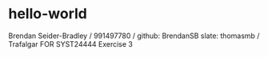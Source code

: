 # hello-world
Brendan Seider-Bradley / 991497780 / github: BrendanSB slate: thomasmb / Trafalgar FOR SYST24444 Exercise 3
